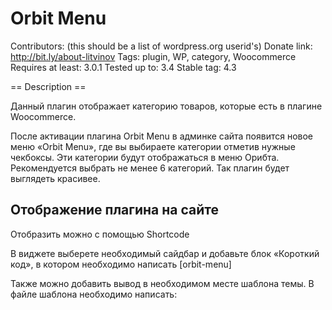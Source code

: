 # Orbit Menu 
Contributors: (this should be a list of wordpress.org userid's)
Donate link: http://bit.ly/about-litvinov
Tags: plugin, WP, category, Woocommerce
Requires at least: 3.0.1
Tested up to: 3.4
Stable tag: 4.3


== Description ==

Данный плагин отображает категорию товаров, которые есть в плагине Woocommerce.

После активации плагина Orbit Menu в админке сайта появится новое меню «Orbit Menu», где вы выбираете категории отметив нужные чекбоксы. Эти категории будут отображаться в меню Орибта. Рекомендуется выбрать не менее 6 категорий. Так плагин будет выглядеть красивее.

## Отображение плагина на сайте

Отобразить можно с помощью Shortcode

В виджете выберете необходимый сайдбар и добавьте блок «Короткий код», в котором необходимо написать [orbit-menu]

Также можно добавить вывод в необходимом месте шаблона темы. В файле шаблона необходимо написать:

<?php echo do_shortcode( '[orbit-menu]' ); ?>